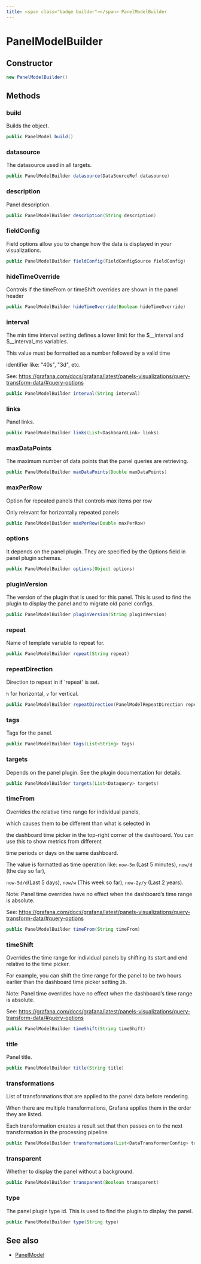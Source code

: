 ```yaml
---
title: <span class="badge builder"></span> PanelModelBuilder
---
```

# <span class="badge builder"></span> PanelModelBuilder

## Constructor

```java
new PanelModelBuilder()
```
## Methods

### <span class="badge object-method"></span> build

Builds the object.

```java
public PanelModel build()
```

### <span class="badge object-method"></span> datasource

The datasource used in all targets.

```java
public PanelModelBuilder datasource(DataSourceRef datasource)
```

### <span class="badge object-method"></span> description

Panel description.

```java
public PanelModelBuilder description(String description)
```

### <span class="badge object-method"></span> fieldConfig

Field options allow you to change how the data is displayed in your visualizations.

```java
public PanelModelBuilder fieldConfig(FieldConfigSource fieldConfig)
```

### <span class="badge object-method"></span> hideTimeOverride

Controls if the timeFrom or timeShift overrides are shown in the panel header

```java
public PanelModelBuilder hideTimeOverride(Boolean hideTimeOverride)
```

### <span class="badge object-method"></span> interval

The min time interval setting defines a lower limit for the $__interval and $__interval_ms variables.

This value must be formatted as a number followed by a valid time

identifier like: "40s", "3d", etc.

See: https://grafana.com/docs/grafana/latest/panels-visualizations/query-transform-data/#query-options

```java
public PanelModelBuilder interval(String interval)
```

### <span class="badge object-method"></span> links

Panel links.

```java
public PanelModelBuilder links(List<DashboardLink> links)
```

### <span class="badge object-method"></span> maxDataPoints

The maximum number of data points that the panel queries are retrieving.

```java
public PanelModelBuilder maxDataPoints(Double maxDataPoints)
```

### <span class="badge object-method"></span> maxPerRow

Option for repeated panels that controls max items per row

Only relevant for horizontally repeated panels

```java
public PanelModelBuilder maxPerRow(Double maxPerRow)
```

### <span class="badge object-method"></span> options

It depends on the panel plugin. They are specified by the Options field in panel plugin schemas.

```java
public PanelModelBuilder options(Object options)
```

### <span class="badge object-method"></span> pluginVersion

The version of the plugin that is used for this panel. This is used to find the plugin to display the panel and to migrate old panel configs.

```java
public PanelModelBuilder pluginVersion(String pluginVersion)
```

### <span class="badge object-method"></span> repeat

Name of template variable to repeat for.

```java
public PanelModelBuilder repeat(String repeat)
```

### <span class="badge object-method"></span> repeatDirection

Direction to repeat in if 'repeat' is set.

`h` for horizontal, `v` for vertical.

```java
public PanelModelBuilder repeatDirection(PanelModelRepeatDirection repeatDirection)
```

### <span class="badge object-method"></span> tags

Tags for the panel.

```java
public PanelModelBuilder tags(List<String> tags)
```

### <span class="badge object-method"></span> targets

Depends on the panel plugin. See the plugin documentation for details.

```java
public PanelModelBuilder targets(List<Dataquery> targets)
```

### <span class="badge object-method"></span> timeFrom

Overrides the relative time range for individual panels,

which causes them to be different than what is selected in

the dashboard time picker in the top-right corner of the dashboard. You can use this to show metrics from different

time periods or days on the same dashboard.

The value is formatted as time operation like: `now-5m` (Last 5 minutes), `now/d` (the day so far),

`now-5d/d`(Last 5 days), `now/w` (This week so far), `now-2y/y` (Last 2 years).

Note: Panel time overrides have no effect when the dashboard’s time range is absolute.

See: https://grafana.com/docs/grafana/latest/panels-visualizations/query-transform-data/#query-options

```java
public PanelModelBuilder timeFrom(String timeFrom)
```

### <span class="badge object-method"></span> timeShift

Overrides the time range for individual panels by shifting its start and end relative to the time picker.

For example, you can shift the time range for the panel to be two hours earlier than the dashboard time picker setting `2h`.

Note: Panel time overrides have no effect when the dashboard’s time range is absolute.

See: https://grafana.com/docs/grafana/latest/panels-visualizations/query-transform-data/#query-options

```java
public PanelModelBuilder timeShift(String timeShift)
```

### <span class="badge object-method"></span> title

Panel title.

```java
public PanelModelBuilder title(String title)
```

### <span class="badge object-method"></span> transformations

List of transformations that are applied to the panel data before rendering.

When there are multiple transformations, Grafana applies them in the order they are listed.

Each transformation creates a result set that then passes on to the next transformation in the processing pipeline.

```java
public PanelModelBuilder transformations(List<DataTransformerConfig> transformations)
```

### <span class="badge object-method"></span> transparent

Whether to display the panel without a background.

```java
public PanelModelBuilder transparent(Boolean transparent)
```

### <span class="badge object-method"></span> type

The panel plugin type id. This is used to find the plugin to display the panel.

```java
public PanelModelBuilder type(String type)
```

## See also

 * <span class="badge object-type-class"></span> [PanelModel](./object-PanelModel.md)
